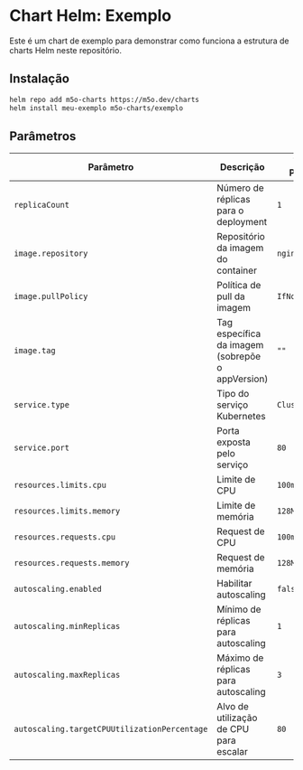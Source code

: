# Chart Helm: Exemplo

Este é um chart de exemplo para demonstrar como funciona a estrutura de charts Helm neste repositório.

## Instalação

```bash
helm repo add m5o-charts https://m5o.dev/charts
helm install meu-exemplo m5o-charts/exemplo
```

## Parâmetros

| Parâmetro | Descrição | Valor Padrão |
|-----------|-----------|--------------|
| `replicaCount` | Número de réplicas para o deployment | `1` |
| `image.repository` | Repositório da imagem do container | `nginx` |
| `image.pullPolicy` | Política de pull da imagem | `IfNotPresent` |
| `image.tag` | Tag específica da imagem (sobrepõe o appVersion) | `""` |
| `service.type` | Tipo do serviço Kubernetes | `ClusterIP` |
| `service.port` | Porta exposta pelo serviço | `80` |
| `resources.limits.cpu` | Limite de CPU | `100m` |
| `resources.limits.memory` | Limite de memória | `128Mi` |
| `resources.requests.cpu` | Request de CPU | `100m` |
| `resources.requests.memory` | Request de memória | `128Mi` |
| `autoscaling.enabled` | Habilitar autoscaling | `false` |
| `autoscaling.minReplicas` | Mínimo de réplicas para autoscaling | `1` |
| `autoscaling.maxReplicas` | Máximo de réplicas para autoscaling | `3` |
| `autoscaling.targetCPUUtilizationPercentage` | Alvo de utilização de CPU para escalar | `80` | 
